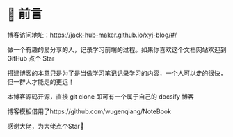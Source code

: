 <!--
 * @Descripttion: 
 * @version: 1.0
 * @Author: 
 * @Date: 2022-02-15 10:14:30
 * @LastEditors: YingJie Xing
 * @LastEditTime: 2022-02-16 10:54:45
 * @FilePath: /sandy.gitee.io/README.md
 * Copyright 2022 YingJie Xing, All Rights Reserved. 
-->
# 🎨 前言

博客访问地址：https://jack-hub-maker.github.io/xyj-blog/#/

做一个有趣的爱分享的人，记录学习前端的过程。如果你喜欢这个文档网站欢迎到 GitHub 点个 Star

搭建博客的本意只是为了是当做学习笔记记录学习的内容，一个人可以走的很快，但一群人才能走的更远！

本博客源码开源，直接 git clone 即可有一个属于自己的 docsify 博客

博客模板借用了https://github.com/wugenqiang/NoteBook

感谢大佬，为大佬点个Star🌟


